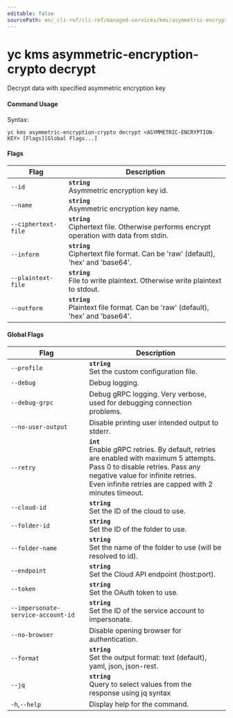 ```yaml
---
editable: false
sourcePath: en/_cli-ref/cli-ref/managed-services/kms/asymmetric-encryption-crypto/decrypt.md
---
```


# yc kms asymmetric-encryption-crypto decrypt

Decrypt data with specified asymmetric encryption key

#### Command Usage

Syntax: 

`yc kms asymmetric-encryption-crypto decrypt <ASYMMETRIC-ENCRYPTION-KEY> [Flags][Global Flags...]`

#### Flags

| Flag | Description |
|----|----|
|`--id`|<b>`string`</b><br/>Asymmetric encryption key id.|
|`--name`|<b>`string`</b><br/>Asymmetric encryption key name.|
|`--ciphertext-file`|<b>`string`</b><br/>Ciphertext file. Otherwise performs encrypt operation with data from stdin.|
|`--inform`|<b>`string`</b><br/>Ciphertext file format. Can be 'raw' (default), 'hex' and 'base64'.|
|`--plaintext-file`|<b>`string`</b><br/>File to write plaintext. Otherwise write plaintext to stdout.|
|`--outform`|<b>`string`</b><br/>Plaintext file format. Can be 'raw' (default), 'hex' and 'base64'.|

#### Global Flags

| Flag | Description |
|----|----|
|`--profile`|<b>`string`</b><br/>Set the custom configuration file.|
|`--debug`|Debug logging.|
|`--debug-grpc`|Debug gRPC logging. Very verbose, used for debugging connection problems.|
|`--no-user-output`|Disable printing user intended output to stderr.|
|`--retry`|<b>`int`</b><br/>Enable gRPC retries. By default, retries are enabled with maximum 5 attempts.<br/>Pass 0 to disable retries. Pass any negative value for infinite retries.<br/>Even infinite retries are capped with 2 minutes timeout.|
|`--cloud-id`|<b>`string`</b><br/>Set the ID of the cloud to use.|
|`--folder-id`|<b>`string`</b><br/>Set the ID of the folder to use.|
|`--folder-name`|<b>`string`</b><br/>Set the name of the folder to use (will be resolved to id).|
|`--endpoint`|<b>`string`</b><br/>Set the Cloud API endpoint (host:port).|
|`--token`|<b>`string`</b><br/>Set the OAuth token to use.|
|`--impersonate-service-account-id`|<b>`string`</b><br/>Set the ID of the service account to impersonate.|
|`--no-browser`|Disable opening browser for authentication.|
|`--format`|<b>`string`</b><br/>Set the output format: text (default), yaml, json, json-rest.|
|`--jq`|<b>`string`</b><br/>Query to select values from the response using jq syntax|
|`-h`,`--help`|Display help for the command.|

